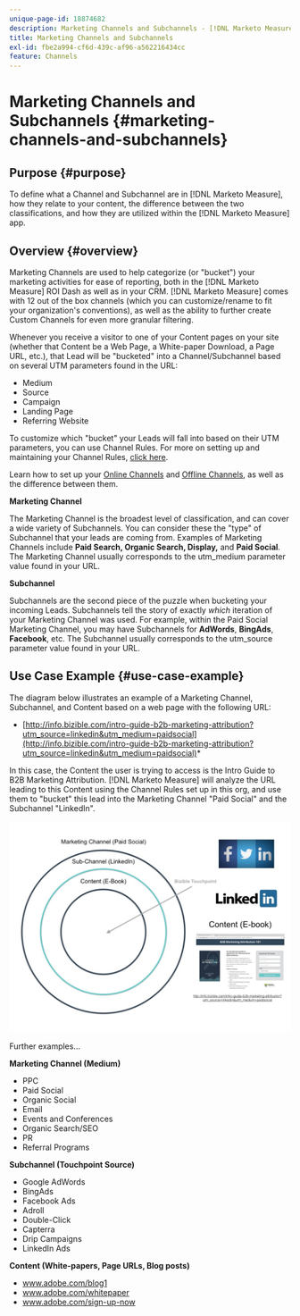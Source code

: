 ```yaml
---
unique-page-id: 18874682
description: Marketing Channels and Subchannels - [!DNL Marketo Measure] - Product Documentation
title: Marketing Channels and Subchannels
exl-id: fbe2a994-cf6d-439c-af96-a562216434cc
feature: Channels
---
```

# Marketing Channels and Subchannels {#marketing-channels-and-subchannels}

## Purpose {#purpose}

To define what a Channel and Subchannel are in [!DNL Marketo Measure], how they relate to your content, the difference between the two classifications, and how they are utilized within the [!DNL Marketo Measure] app.

## Overview {#overview}

Marketing Channels are used to help categorize (or "bucket") your marketing activities for ease of reporting, both in the [!DNL Marketo Measure] ROI Dash as well as in your CRM. [!DNL Marketo Measure] comes with 12 out of the box channels (which you can customize/rename to fit your organization's conventions), as well as the ability to further create Custom Channels for even more granular filtering.  
  
Whenever you receive a visitor to one of your Content pages on your site (whether that Content be a Web Page, a White-paper Download, a Page URL, etc.), that Lead will be "bucketed" into a Channel/Subchannel based on several UTM parameters found in the URL:

* Medium
* Source
* Campaign
* Landing Page
* Referring Website

To customize which "bucket" your Leads will fall into based on their UTM parameters, you can use Channel Rules. For more on setting up and maintaining your Channel Rules, [click here](/help/channel-tracking-and-setup/online-channels/online-custom-channel-setup.md).

Learn how to set up your [Online Channels](/help/channel-tracking-and-setup/online-channels/online-custom-channel-setup.md) and [Offline Channels](/help/channel-tracking-and-setup/offline-channels/offline-custom-channel-setup.md), as well as the difference between them.

**Marketing Channel**

The Marketing Channel is the broadest level of classification, and can cover a wide variety of Subchannels. You can consider these the "type" of Subchannel that your leads are coming from. Examples of Marketing Channels include **Paid Search, Organic Search, Display,** and **Paid Social**. The Marketing Channel usually corresponds to the utm_medium parameter value found in your URL.

**Subchannel**

Subchannels are the second piece of the puzzle when bucketing your incoming Leads. Subchannels tell the story of exactly _which_ iteration of your Marketing Channel was used. For example, within the Paid Social Marketing Channel, you may have Subchannels for **AdWords**, **BingAds**, **Facebook**, etc. The Subchannel usually corresponds to the utm_source parameter value found in your URL.

## Use Case Example {#use-case-example}

The diagram below illustrates an example of a Marketing Channel, Subchannel, and Content based on a web page with the following URL:

* [http://info.bizible.com/intro-guide-b2b-marketing-attribution?utm_source=linkedin&utm_medium=paidsocial](http://info.bizible.com/intro-guide-b2b-marketing-attribution?utm_source=linkedin&utm_medium=paidsocial)*

In this case, the Content the user is trying to access is the Intro Guide to B2B Marketing Attribution. [!DNL Marketo Measure] will analyze the URL leading to this Content using the Channel Rules set up in this org, and use them to "bucket" this lead into the Marketing Channel "Paid Social" and the Subchannel "LinkedIn".

![](assets/1.jpg)

Further examples...

**Marketing Channel (Medium)**

* PPC
* Paid Social
* Organic Social
* Email
* Events and Conferences
* Organic Search/SEO
* PR
* Referral Programs

**Subchannel (Touchpoint Source)**

* Google AdWords
* BingAds
* Facebook Ads
* Adroll
* Double-Click
* Capterra
* Drip Campaigns
* LinkedIn Ads

**Content (White-papers, Page URLs, Blog posts)**

* www.adobe.com/blog1
* www.adobe.com/whitepaper
* www.adobe.com/sign-up-now
